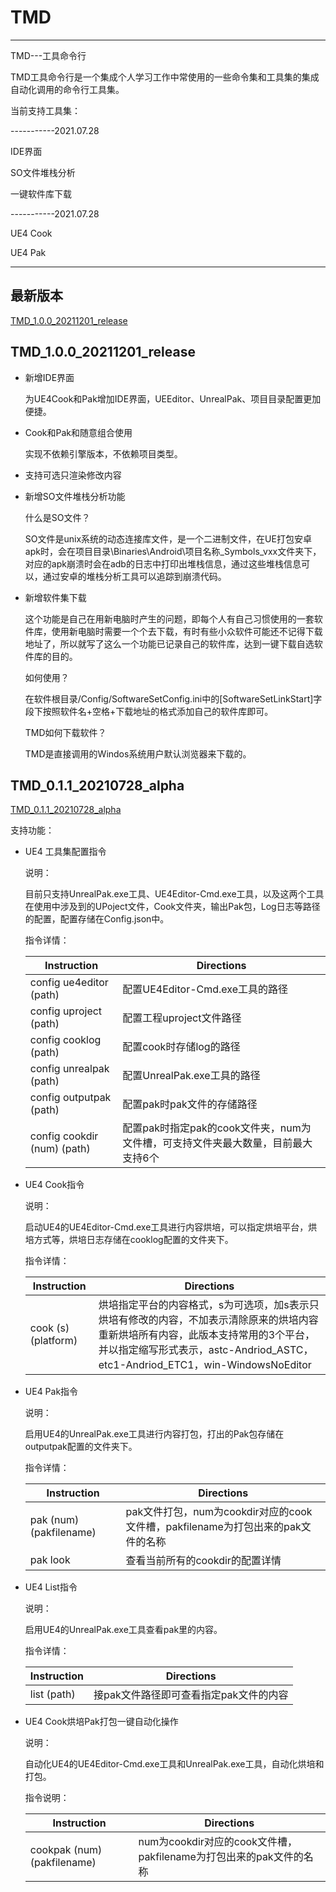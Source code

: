 # TMD

---

TMD---工具命令行

TMD工具命令行是一个集成个人学习工作中常使用的一些命令集和工具集的集成自动化调用的命令行工具集。

当前支持工具集：

-----------2021.07.28

IDE界面

SO文件堆栈分析

一键软件库下载

-----------2021.07.28

UE4 Cook

UE4 Pak

----

## 最新版本

[TMD_1.0.0_20211201_release](https://github.com/Goulandis/TMD/raw/main/Zip/TMD_1.0.0_20211201_release.zip)

## TMD_1.0.0_20211201_release

- 新增IDE界面

  为UE4Cook和Pak增加IDE界面，UEEditor、UnrealPak、项目目录配置更加便捷。

- Cook和Pak和随意组合使用

  实现不依赖引擎版本，不依赖项目类型。

- 支持可选只渲染修改内容

- 新增SO文件堆栈分析功能

  什么是SO文件？

  SO文件是unix系统的动态连接库文件，是一个二进制文件，在UE打包安卓apk时，会在项目目录\Binaries\Android\项目名称_Symbols_vxx文件夹下，对应的apk崩溃时会在adb的日志中打印出堆栈信息，通过这些堆栈信息可以，通过安卓的堆栈分析工具可以追踪到崩溃代码。

- 新增软件集下载

  这个功能是自己在用新电脑时产生的问题，即每个人有自己习惯使用的一套软件库，使用新电脑时需要一个个去下载，有时有些小众软件可能还不记得下载地址了，所以就写了这么一个功能已记录自己的软件库，达到一键下载自选软件库的目的。

  如何使用？

  在软件根目录/Config/SoftwareSetConfig.ini中的[SoftwareSetLinkStart]字段下按照软件名+空格+下载地址的格式添加自己的软件库即可。

  TMD如何下载软件？

  TMD是直接调用的Windos系统用户默认浏览器来下载的。

## TMD_0.1.1_20210728_alpha

[TMD_0.1.1_20210728_alpha](https://github.com/Goulandis/TMD/raw/main/Zip/TMD_0.1.1_20210728_alpha.zip)

支持功能：

- UE4 工具集配置指令

  说明：

  目前只支持UnrealPak.exe工具、UE4Editor-Cmd.exe工具，以及这两个工具在使用中涉及到的UPoject文件，Cook文件夹，输出Pak包，Log日志等路径的配置，配置存储在Config.json中。

  指令详情：

  | Instruction                 | Directions                                                   |
  | --------------------------- | ------------------------------------------------------------ |
  | config ue4editor (path)     | 配置UE4Editor-Cmd.exe工具的路径                              |
  | config uproject (path)      | 配置工程uproject文件路径                                     |
  | config cooklog (path)       | 配置cook时存储log的路径                                      |
  | config unrealpak (path)     | 配置UnrealPak.exe工具的路径                                  |
  | config outputpak (path)     | 配置pak时pak文件的存储路径                                   |
  | config cookdir (num) (path) | 配置pak时指定pak的cook文件夹，num为文件槽，可支持文件夹最大数量，目前最大支持6个 |

- UE4 Cook指令

  说明：

  启动UE4的UE4Editor-Cmd.exe工具进行内容烘培，可以指定烘培平台，烘培方式等，烘培日志存储在cooklog配置的文件夹下。

  指令详情：

  | Instruction         | Directions                                                   |
  | ------------------- | ------------------------------------------------------------ |
  | cook (s) (platform) | 烘培指定平台的内容格式，s为可选项，加s表示只烘培有修改的内容，不加表示清除原来的烘培内容重新烘培所有内容，此版本支持常用的3个平台，并以指定缩写形式表示，astc-Andriod_ASTC，etc1-Andriod_ETC1，win-WindowsNoEditor |

- UE4 Pak指令

  说明：

  启用UE4的UnrealPak.exe工具进行内容打包，打出的Pak包存储在outputpak配置的文件夹下。

  指令详情：

  | Instruction             | Directions                                                   |
  | ----------------------- | ------------------------------------------------------------ |
  | pak (num) (pakfilename) | pak文件打包，num为cookdir对应的cook文件槽，pakfilename为打包出来的pak文件的名称 |
  | pak look                | 查看当前所有的cookdir的配置详情                              |

- UE4 List指令

  说明：

  启用UE4的UnrealPak.exe工具查看pak里的内容。

  指令详情：

  | Instruction | Directions                             |
  | ----------- | -------------------------------------- |
  | list (path) | 接pak文件路径即可查看指定pak文件的内容 |

- UE4 Cook烘培Pak打包一键自动化操作

  说明：

  自动化UE4的UE4Editor-Cmd.exe工具和UnrealPak.exe工具，自动化烘培和打包。

  指令说明：

  | Instruction                 | Directions                                                   |
  | --------------------------- | ------------------------------------------------------------ |
  | cookpak (num) (pakfilename) | num为cookdir对应的cook文件槽，pakfilename为打包出来的pak文件的名称 |

